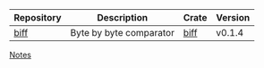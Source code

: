 | Repository                              | Description             | Crate                                  | Version |
|-----------------------------------------|-------------------------|----------------------------------------|---------|
| [biff](https://github.com/wisbery/biff) | Byte by byte comparator | [biff](https://crates.io/crates/biff)  | v0.1.4  |

[Notes](https://wisbery.github.io/)
